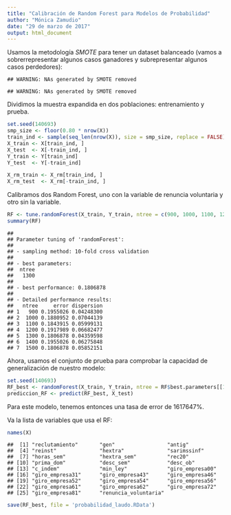 ```yaml
---
title: "Calibración de Random Forest para Modelos de Probabilidad"
author: "Mónica Zamudio"
date: "29 de marzo de 2017"
output: html_document
---
```






Usamos la metodología *SMOTE* para tener un dataset balanceado (vamos a sobrerrepresentar algunos casos ganadores y subrepresentar algunos casos perdedores):


```
## WARNING: NAs generated by SMOTE removed
```

```
## WARNING: NAs generated by SMOTE removed
```

Dividimos la muestra expandida en dos poblaciones: entrenamiento y prueba.


```r
set.seed(140693)
smp_size <- floor(0.80 * nrow(X))
train_ind <- sample(seq_len(nrow(X)), size = smp_size, replace = FALSE)
X_train <- X[train_ind, ]
X_test  <- X[-train_ind, ]
Y_train <- Y[train_ind]
Y_test  <- Y[-train_ind]

X_rm_train <- X_rm[train_ind, ]
X_rm_test  <- X_rm[-train_ind, ]
```

Calibramos dos Random Forest, uno con la variable de renuncia voluntaria y otro sin la variable.


```r
RF <- tune.randomForest(X_train, Y_train, ntree = c(900, 1000, 1100, 1200, 1300, 1400, 1500))
summary(RF)
```

```
## 
## Parameter tuning of 'randomForest':
## 
## - sampling method: 10-fold cross validation 
## 
## - best parameters:
##  ntree
##   1300
## 
## - best performance: 0.1806878 
## 
## - Detailed performance results:
##   ntree     error dispersion
## 1   900 0.1955026 0.04248300
## 2  1000 0.1880952 0.07044139
## 3  1100 0.1843915 0.05999131
## 4  1200 0.1917989 0.06682477
## 5  1300 0.1806878 0.04359598
## 6  1400 0.1955026 0.06275848
## 7  1500 0.1806878 0.05852151
```

Ahora, usamos el conjunto de prueba para comprobar la capacidad de generalización de nuestro modelo:

```r
set.seed(140693)
RF_best <- randomForest(X_train, Y_train, ntree = RF$best.parameters[[1]])
prediccion_RF <- predict(RF_best, X_test)
```

Para este modelo, tenemos entonces una tasa de error de 1617647%.

Va la lista de variables que usa el RF:

```r
names(X)
```

```
##  [1] "reclutamiento"       "gen"                 "antig"              
##  [4] "reinst"              "hextra"              "sarimssinf"         
##  [7] "horas_sem"           "hextra_sem"          "rec20"              
## [10] "prima_dom"           "desc_sem"            "desc_ob"            
## [13] "c_indem"             "min_ley"             "giro_empresa00"     
## [16] "giro_empresa31"      "giro_empresa43"      "giro_empresa46"     
## [19] "giro_empresa52"      "giro_empresa54"      "giro_empresa56"     
## [22] "giro_empresa61"      "giro_empresa62"      "giro_empresa72"     
## [25] "giro_empresa81"      "renuncia_voluntaria"
```

```r
save(RF_best, file = 'probabilidad_laudo.RData')
```
